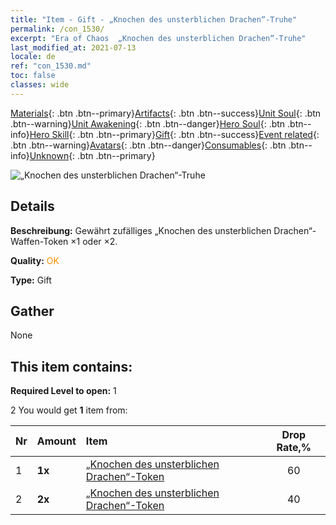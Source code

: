 ```yaml
---
title: "Item - Gift - „Knochen des unsterblichen Drachen“-Truhe"
permalink: /con_1530/
excerpt: "Era of Chaos  „Knochen des unsterblichen Drachen“-Truhe"
last_modified_at: 2021-07-13
locale: de
ref: "con_1530.md"
toc: false
classes: wide
---
```

 [Materials](/ItemsDE/){: .btn .btn--primary}[Artifacts](/ItemsDE/Artifacts/){: .btn .btn--success}[Unit Soul](/ItemsDE/UnitSoul/){: .btn .btn--warning}[Unit Awakening](/ItemsDE/UnitAwakening/){: .btn .btn--danger}[Hero Soul](/ItemsDE/HeroSoul/){: .btn .btn--info}[Hero Skill](/ItemsDE/HeroSkill/){: .btn .btn--primary}[Gift](/ItemsDE/Gift/){: .btn .btn--success}[Event related](/ItemsDE/Events/){: .btn .btn--warning}[Avatars](/ItemsDE/Avatars/){: .btn .btn--danger}[Consumables](/ItemsDE/Consumables/){: .btn .btn--info}[Unknown](/ItemsDE/Unknown/){: .btn .btn--primary}

 ![„Knochen des unsterblichen Drachen“-Truhe](/images/t/i_907144.png)

## Details
 **Beschreibung:** Gewährt zufälliges „Knochen des unsterblichen Drachen“-Waffen-Token ×1 oder ×2.

 **Quality:** <span style="color: #FF8C00">OK</span>

 **Type:** Gift

## Gather

  None

## This item contains:

 **Required Level to open:** 1

 2 You would get **1** item  from:

  | Nr | Amount |     Item    | Drop Rate,% |
  |:---|:-------|:------------|:---------:|
  | 1 |  **1x** | [„Knochen des unsterblichen Drachen“-Token](/ItemsDE/con_980/) | 60 | 
  | 2 |  **2x** | [„Knochen des unsterblichen Drachen“-Token](/ItemsDE/con_980/) | 40 | 
